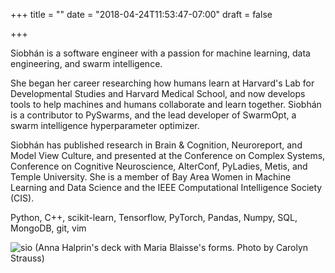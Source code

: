 +++
title = ""
date = "2018-04-24T11:53:47-07:00"
draft = false

+++

Siobhán is a software engineer with a passion for machine learning,
data engineering, and swarm intelligence.

She began her career researching how humans learn at Harvard's Lab for
Developmental Studies and Harvard Medical School, and now develops tools
to help machines and humans collaborate and learn together. Siobhán is a 
contributor to PySwarms, and the lead developer of SwarmOpt, a swarm intelligence 
hyperparameter optimizer.

Siobhán has published research in Brain & Cognition, Neuroreport, and
Model View Culture, and presented at the Conference on Complex Systems,
Conference on Cognitive Neuroscience, AlterConf, PyLadies, Metis, and
Temple University. She is a member of Bay Area Women in Machine Learning
and Data Science and the IEEE Computational Intelligence Society (CIS).

Python, C++, scikit-learn, Tensorflow, PyTorch, Pandas, Numpy, SQL,
MongoDB, git, vim

![sio](skc_blaisse.jpg)
(Anna Halprin's deck with Maria Blaisse's forms. Photo by Carolyn Strauss)
